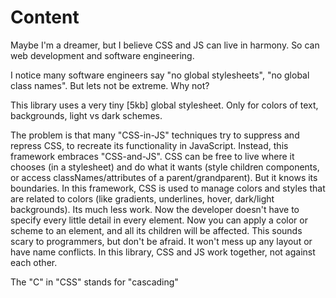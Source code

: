# Content

Maybe I'm a dreamer, but I believe CSS and JS can live in harmony. So can web development and software engineering.

I notice many software engineers say "no global stylesheets", "no global class names". But lets not be extreme. Why not?

This library uses a very tiny [5kb] global stylesheet. Only for colors of text, backgrounds, light vs dark schemes.

The problem is that many "CSS-in-JS" techniques try to suppress and repress CSS, to recreate its functionality in JavaScript. Instead, this framework embraces "CSS-and-JS". CSS can be free to live where it chooses (in a stylesheet) and do what it wants (style children components, or access classNames/attributes of a parent/grandparent). But it knows its boundaries. In this framework, CSS is used to manage colors and styles that are related to colors (like gradients, underlines, hover, dark/light backgrounds). Its much less work. Now the developer doesn't have to specify every little detail in every element. Now you can apply a color or scheme to an element, and all its children will be affected. This sounds scary to programmers, but don't be afraid. It won't mess up any layout or have name conflicts. In this library, CSS and JS work together, not against each other.

The "C" in "CSS" stands for "cascading"
